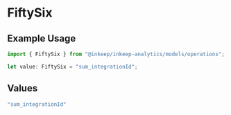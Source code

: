 # FiftySix

## Example Usage

```typescript
import { FiftySix } from "@inkeep/inkeep-analytics/models/operations";

let value: FiftySix = "sum_integrationId";
```

## Values

```typescript
"sum_integrationId"
```